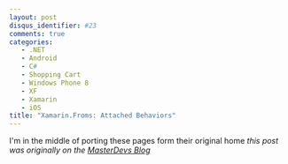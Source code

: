 ```yaml
---
layout: post
disqus_identifier: #23
comments: true
categories:
   - .NET
   - Android
   - C#
   - Shopping Cart
   - Windows Phone 8
   - XF
   - Xamarin
   - iOS
title: "Xamarin.Froms: Attached Behaviors"
---
```


I'm in the middle of porting these pages form their original home
_this post was originally on the [MasterDevs Blog](http://blog.masterdevs.com/xf-day-7/)_
